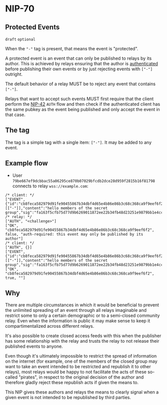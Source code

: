 NIP-70
======

Protected Events
----------------

`draft` `optional`

When the `"-"` tag is present, that means the event is "protected".

A protected event is an event that can only be published to relays by its author. This is achieved by relays ensuring that the author is [authenticated](42.md) before publishing their own events or by just rejecting events with `["-"]` outright.

The default behavior of a relay MUST be to reject any event that contains `["-"]`.

Relays that want to accept such events MUST first require that the client perform the [NIP-42](https://github.com/nostr-protocol/nips/blob/master/42.md) `AUTH` flow and then check if the authenticated client has the same pubkey as the event being published and only accept the event in that case.

## The tag

The tag is a simple tag with a single item: `["-"]`. It may be added to any event.

## Example flow

- User `79be667ef9dcbbac55a06295ce870b07029bfcdb2dce28d959f2815b16f81798` connects to relay `wss://example.com`:

```jsonc
/* client: */
["EVENT",{"id":"cb8feca582979d91fe90455867b34dbf4d65e4b86e86b3c68c368ca9f9eef6f2","pubkey":"79be667ef9dcbbac55a06295ce870b07029bfcdb2dce28d959f2815b16f81798","created_at":1707409439,"kind":1,"tags":[["-"]],"content":"hello members of the secret group","sig":"fa163f5cfb75d77d9b6269011872ee22b34fb48d23251e9879bb1e4ccbdd8aaaf4b6dc5f5084a65ef42c52fbcde8f3178bac3ba207de827ec513a6aa39fa684c"}]
/* relay: */
["AUTH", "<challenge>"]
["OK", "cb8feca582979d91fe90455867b34dbf4d65e4b86e86b3c68c368ca9f9eef6f2", false, "auth-required: this event may only be published by its author"]
/* client: */
["AUTH", {}]
["EVENT",{"id":"cb8feca582979d91fe90455867b34dbf4d65e4b86e86b3c68c368ca9f9eef6f2","pubkey":"79be667ef9dcbbac55a06295ce870b07029bfcdb2dce28d959f2815b16f81798","created_at":1707409439,"kind":1,"tags":[["-"]],"content":"hello members of the secret group","sig":"fa163f5cfb75d77d9b6269011872ee22b34fb48d23251e9879bb1e4ccbdd8aaaf4b6dc5f5084a65ef42c52fbcde8f3178bac3ba207de827ec513a6aa39fa684c"}]
["OK", "cb8feca582979d91fe90455867b34dbf4d65e4b86e86b3c68c368ca9f9eef6f2", true, ""]
```

## Why

There are multiple circumstances in which it would be beneficial to prevent the unlimited spreading of an event through all relays imaginable and restrict some to only a certain demographic or to a semi-closed community relay. Even when the information is public it may make sense to keep it compartimentalized across different relays.

It's also possible to create closed access feeds with this when the publisher has some relationship with the relay and trusts the relay to not release their published events to anyone.

Even though it's ultimately impossible to restrict the spread of information on the internet (for example, one of the members of the closed group may want to take an event intended to be restricted and republish it to other relays), most relays would be happy to not facilitate the acts of these so-called "pirates", in respect to the original decision of the author and therefore gladly reject these republish acts if given the means to.

This NIP gives these authors and relays the means to clearly signal when a given event is not intended to be republished by third parties.
